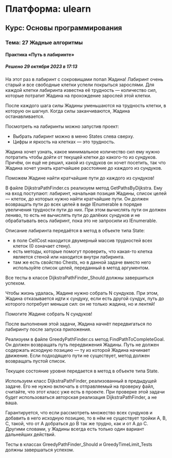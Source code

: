 # Платформа: ulearn
## Курс: Основы программирования
### Тема: 27 Жадные алгоритмы
#### Практика «Путь в лабиринте»
##### Решено 29 октября 2023 в 17:13

На этот раз в лабиринт с сокровищами попал Жадина! Лабиринт очень старый и все свободные клетки успели покрыться зарослями. Для каждой клетки лабиринта известна её трудность — количество сил, которые потратит Жадина на прохождение зарослей этой клетки.

После каждого шага силы Жадины уменьшаются на трудность клетки, в которую он шагнул. Когда силы заканчиваются, Жадина останавливается.

Посмотреть на лабиринты можно запустив проект:
- Выбрать лабиринт можно в меню States слева сверху.
- Цифры и яркость на клетках — это трудность.

Жадина хочет узнать, какое минимальное количество сил ему нужно потратить чтобы дойти от текущей клетки до какого-то из сундуков. Причём, он ещё не решил, какой из сундуков он хочет посетить, так что Жадина хочет узнать кратчайшее расстояние до каждого из сундуков.

Поможем Жадине найти кратчайшие пути до каждого из сундуков!

В файле DijkstraPathFinder.cs реализуем метод GetPathsByDijkstra. Ему на вход поступают: лабиринт, начальная позиция Жадины, список целей — клеток, до которых нужно найти кратчайшие пути. Он должен возвращать пути до всех целей в виде IEnumerable в порядке увеличения трудности пути до них. При этом вычислять пути он должен лениво, то есть не вычислять пути до далёких сундуков и не обрабатывать весь лабиринт, пока это не запросили из IEnumerable.

Описание лабиринта передаётся в метод в объекте типа State:
- в поле CellCost находится двумерный массив трудностей всех клеток (0 означает стену).
- есть методы, которые помогут проверить, что какая-то клетка является стеной или находится внутри лабиринта.
- там же есть свойство Chests, но в данной задаче вместо него используйте список целей, переданный в метод аргументом.

Все тесты в классе DijkstraPathFinder_Should должны завершиться успехом.


Чтобы жизнь удалась, Жадине нужно собрать N сундуков. При этом, Жадина отказывается идти к сундуку, если есть другой сундук, путь до которого потребует меньше сил: он не только жадина, но и лентяй!

Помогите Жадине собрать N сундуков!

После выполнения этой задачи, Жадина начнёт передвигаться по лабиринту после запуска приложения.

Реализуем в файле GreedyPathFinder.cs метод FindPathToCompleteGoal. Он должен возвращать путь передвижения Жадины. Путь не должен содержать исходную позицию — ту из которой Жадина начинает движение. Если подходящего пути не существует, метод должен возвращать пустой список.

Текущее состояние уровня передается в метод в объекте типа State.

Используем класс DijkstraPathFinder, реализованный в предыдущей задаче. Его не нужно включать в отправляемый на проверку файл, считайте, что этот класс уже есть в проекте. При проверке этой задачи будет использоваться авторская реализация DijkstraPathFinder, а не ваша.

Гарантируется, что если рассмотреть множество всех сундуков и добавить в него исходную позицию, то в нём не существует тройки A, B, C, такой, что от А добраться до B так же трудно, как и от A до C. Другими словами, у Жадины всегда есть только один вариант дальнейших действий.

Тесты в классах GreedyPathFinder_Should и GreedyTimeLimit_Tests должны завершаться успехом.

